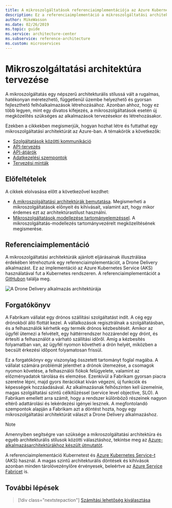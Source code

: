 ```yaml
---
title: A mikroszolgáltatások referenciaimplementációja az Azure Kubernetes Service esetében
description: Ez a referenciaimplementáció a mikroszolgáltatási architektúra ajánlott eljárásait mutatja be
author: MikeWasson
ms.date: 02/26/2019
ms.topic: guide
ms.service: architecture-center
ms.subservice: reference-architecture
ms.custom: microservices
---
```


# <a name="designing-a-microservices-architecture"></a>Mikroszolgáltatási architektúra tervezése

A mikroszolgáltatás egy népszerű architekturális stílussá vált a rugalmas, hatékonyan méretezhető, függetlenül üzembe helyezhető és gyorsan fejleszthető felhőalkalmazások létrehozásához. Azonban ahhoz, hogy ez több legyen, mint egy divatos kifejezés, a mikroszolgáltatások esetén új megközelítés szükséges az alkalmazások tervezésekor és létrehozásakor.

Ezekben a cikkekben megismerjük, hogyan hozhat létre és futtathat egy mikroszolgáltatási architektúrát az Azure-ban. A témakörök a következők:

- [Szolgáltatások közötti kommunikáció](./interservice-communication.md)
- [API-tervezés](./api-design.md)
- [API-átjárók](./gateway.md)
- [Adatkezelési szempontok](./data-considerations.md)
- [Tervezési minták](./patterns.md)

## <a name="prerequisites"></a>Előfeltételek

A cikkek elolvasása előtt a következővel kezdhet:

- [A mikroszolgáltatási architektúrák bemutatása](../introduction.md). Megismerheti a mikroszolgáltatások előnyeit és kihívásait, valamint azt, hogy mikor érdemes ezt az architektúrastílust használni.
- [Mikroszolgáltatások modellezése tartományelemzéssel](../model/domain-analysis.md). A mikroszolgáltatás-modellezés tartományvezérelt megközelítésének megismerése.

## <a name="reference-implementation"></a>Referenciaimplementáció

A mikroszolgáltatási architektúrák ajánlott eljárásainak illusztrálása érdekében létrehoztunk egy referenciaimplementációt, a Drone Delivery alkalmazást. Ez az implementáció az Azure Kubernetes Service (AKS) használatával fut a Kubernetes rendszeren. A referenciaimplementációt a [GitHubon][drone-ri] találja meg.

![A Drone Delivery alkalmazás architektúrája](../images/drone-delivery.png)

## <a name="scenario"></a>Forgatókönyv

A Fabrikam vállalat egy drónos szállítási szolgáltatást indít. A cég egy drónokból álló flottát kezel. A vállalkozások regisztrálnak a szolgáltatásban, és a felhasználók kérhetik egy termék drónos kézbesítését. Amikor az ügyfél ütemezi a felvételt, egy háttérrendszer hozzárendel egy drónt, és értesíti a felhasználót a várható szállítási időről. Amíg a kézbesítés folyamatban van, az ügyfél nyomon követheti a drón helyét, miközben a becsült érkezési időpont folyamatosan frissül.

Ez a forgatókönyv egy viszonylag összetett tartományt foglal magába. A vállalat számára problémát jelenthet a drónok ütemezése, a csomagok nyomon követése, a felhasználói fiókok felügyelete, valamint az előzményadatok tárolása és elemzése. Ezenkívül a Fabrikam gyorsan piacra szeretne lépni, majd gyors iterációkat kíván végezni, új funkciók és képességek hozzáadásával. Az alkalmazásnak felhőszinten kell üzemelnie, magas szolgáltatási szintű célkitűzéssel (service level objective, SLO). A Fabrikam emellett arra számít, hogy a rendszer különböző részeinek nagyon eltérő adattárolási és lekérdezési igényei lesznek. A megfontolandó szempontok alapján a Fabrikam azt a döntést hozta, hogy egy mikroszolgáltatási architektúrát választ a Drone Delivery alkalmazáshoz.

> [!NOTE]
> Amennyiben segítségre van szüksége a mikroszolgáltatási architektúra és egyéb architekturális stílusok közötti választáshoz, tekintse meg az [Azure-alkalmazásarchitektúrákhoz készült útmutatót](../../guide/index.md).

A referenciaimplementáció Kubernetest és [Azure Kubernetes Service-t](/azure/aks/) (AKS) használ. A magas szintű architekturális döntések és kihívások azonban minden tárolóvezénylőre érvényesek, beleértve az [Azure Service Fabricet](/azure/service-fabric/) is.

<!-- links -->

[drone-ri]: https://github.com/mspnp/microservices-reference-implementation

## <a name="next-steps"></a>További lépések

> [!div class="nextstepaction"]
> [Számítási lehetőség kiválasztása](./compute-options.md)